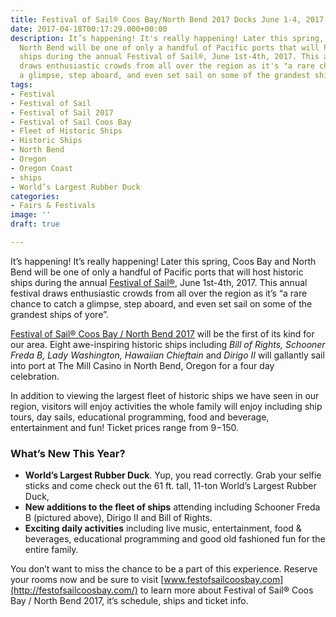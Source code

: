 ```yaml
---
title: Festival of Sail® Coos Bay/North Bend 2017 Docks June 1-4, 2017
date: 2017-04-18T00:17:29.000+00:00
description: It’s happening! It's really happening! Later this spring, Coos Bay and
  North Bend will be one of only a handful of Pacific ports that will host historic
  ships during the annual Festival of Sail®, June 1st-4th, 2017. This annual festival
  draws enthusiastic crowds from all over the region as it's "a rare chance to catch
  a glimpse, step aboard, and even set sail on some of the grandest ships of yore".
tags:
- Festival
- Festival of Sail
- Festival of Sail 2017
- Festival of Sail Coos Bay
- Fleet of Historic Ships
- Historic Ships
- North Bend
- Oregon
- Oregon Coast
- ships
- World’s Largest Rubber Duck
categories:
- Fairs & Festivals
image: ''
draft: true

---
```

It’s happening! It’s really happening! Later this spring, Coos Bay and North Bend will be one of only a handful of Pacific ports that will host historic ships during the annual [Festival of Sail®](http://festofsailcoosbay.com/), June 1st-4th, 2017. This annual festival draws enthusiastic crowds from all over the region as it’s “a rare chance to catch a glimpse, step aboard, and even set sail on some of the grandest ships of yore”.

[Festival of Sail® Coos Bay / North Bend 2017](http://festofsailcoosbay.com/) will be the first of its kind for our area. Eight awe-inspiring historic ships including _Bill of Rights, Schooner Freda B, Lady Washington, Hawaiian Chieftain_ and _Dirigo II_ will gallantly sail into port at The Mill Casino in North Bend, Oregon for a four day celebration.

In addition to viewing the largest fleet of historic ships we have seen in our region, visitors will enjoy activities the whole family will enjoy including ship tours, day sails, educational programming, food and beverage, entertainment and fun! Ticket prices range from $9-$150.

### What’s New This Year?

* **World’s Largest Rubber Duck**. Yup, you read correctly. Grab your selfie sticks and come check out the 61 ft. tall, 11-ton World’s Largest Rubber Duck,
* **New additions to the fleet of ships** attending including Schooner Freda B (pictured above), Dirigo II and Bill of Rights.
* **Exciting daily activities** including live music, entertainment, food & beverages, educational programming and good old fashioned fun for the entire family.

You don’t want to miss the chance to be a part of this experience. Reserve your rooms now and be sure to visit [www.festofsailcoosbay.com](http://festofsailcoosbay.com/) to learn more about Festival of Sail® Coos Bay / North Bend 2017, it’s schedule, ships and ticket info.